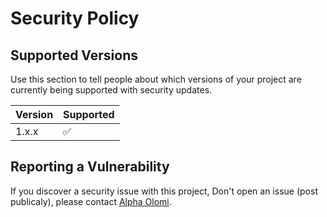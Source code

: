 # Security Policy

## Supported Versions

Use this section to tell people about which versions of your project are
currently being supported with security updates.

| Version | Supported          |
| ------- | ------------------ |
| 1.x.x   | :white_check_mark: |

## Reporting a Vulnerability

If you discover a security issue with this project, Don't open an issue (post publicaly), please contact [Alpha Olomi](https://github.com/alphaolomi).  
